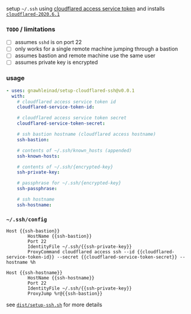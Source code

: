 setup `~/.ssh` using [cloudflared access service token] and installs
[`cloudflared-2020.6.1`]

[cloudflared access service token]: https://developers.cloudflare.com/access/service-auth/service-token/
[`cloudflared-2020.6.1`]: https://github.com/cloudflare/cloudflared/releases/tag/2020.6.1

### `TODO` / limitations

- [ ] assumes `sshd` is on port 22
- [ ] only works for a single remote machine jumping through a bastion
- [ ] assumes bastion and remote machine use the same user
- [ ] assumes private key is encrypted

### usage

```yaml
- uses: gnawhleinad/setup-cloudflared-ssh@v0.0.1
  with:
    # cloudflared access service token id
    cloudflared-service-token-id:

    # cloudflared access service token secret
    cloudflared-service-token-secret:

    # ssh bastion hostname (cloudflared access hostname)
    ssh-bastion:

    # contents of ~/.ssh/known_hosts (appended)
    ssh-known-hosts:

    # contents of ~/.ssh/{encrypted-key}
    ssh-private-key:

    # passphrase for ~/.ssh/{encrypted-key}
    ssh-passphrase:

    # ssh hostname
    ssh-hostname:
```

### `~/.ssh/config`

```ssh-config
Host {{ssh-bastion}}
        HostName {{ssh-bastion}}
        Port 22
        IdentityFile ~/.ssh/{{ssh-private-key}}
        ProxyCommand cloudflared access ssh --id {{cloudflared-service-token-id}} --secret {{cloudflared-service-token-secret}} --hostname %h

Host {{ssh-hostname}}
        HostName {{ssh-hostname}}
        Port 22
        IdentityFile ~/.ssh/{{ssh-private-key}}
        ProxyJump %r@{{ssh-bastion}}
```

see [`dist/setup-ssh.sh`] for more details

[`dist/setup-ssh.sh`]: dist/setup-ssh.sh
